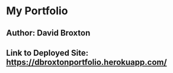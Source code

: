 # My Portfolio

## Author: David Broxton

## Link to Deployed Site: https://dbroxtonportfolio.herokuapp.com/
